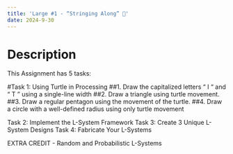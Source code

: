 ```yaml
---
title: 'Large #1 - “Stringing Along” 🧵'
date: 2024-9-30
---
```


# Description
This Assignment has 5 tasks:

#Task 1: Using Turtle in Processing
##1. Draw the capitalized letters “ I “ and “ T ” using a single-line width
##2. Draw a triangle using turtle movement.
##3. Draw a regular pentagon using the movement of the turtle. 
##4. Draw a circle with a well-defined radius using only turtle movement 


Task 2: Implement the L-System Framework
Task 3: Create 3 Unique L-System Designs
Task 4: Fabricate Your L-Systems

EXTRA CREDIT - Random and Probabilistic L-Systems
